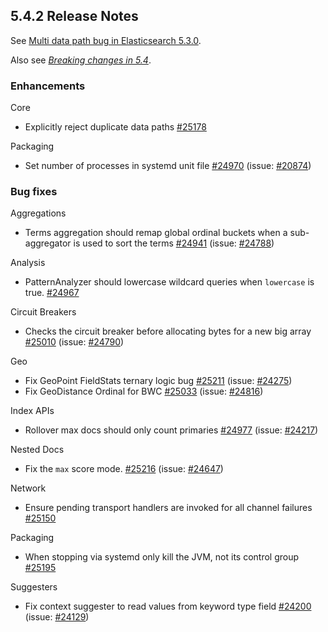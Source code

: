## 5.4.2 Release Notes

See [Multi data path bug in Elasticsearch 5.3.0](https://www.elastic.co/blog/multi-data-path-bug-in-elasticsearch-5-3-0).

Also see [_Breaking changes in 5.4_](breaking-changes-5.4.html "Breaking changes in 5.4").

### Enhancements

Core 
    

  * Explicitly reject duplicate data paths [#25178](https://github.com/elastic/elasticsearch/pull/25178)



Packaging 
    

  * Set number of processes in systemd unit file [#24970](https://github.com/elastic/elasticsearch/pull/24970) (issue: [#20874](https://github.com/elastic/elasticsearch/issues/20874)) 



### Bug fixes

Aggregations 
    

  * Terms aggregation should remap global ordinal buckets when a sub-aggregator is used to sort the terms [#24941](https://github.com/elastic/elasticsearch/pull/24941) (issue: [#24788](https://github.com/elastic/elasticsearch/issues/24788)) 



Analysis 
    

  * PatternAnalyzer should lowercase wildcard queries when `lowercase` is true. [#24967](https://github.com/elastic/elasticsearch/pull/24967)



Circuit Breakers 
    

  * Checks the circuit breaker before allocating bytes for a new big array [#25010](https://github.com/elastic/elasticsearch/pull/25010) (issue: [#24790](https://github.com/elastic/elasticsearch/issues/24790)) 



Geo 
    

  * Fix GeoPoint FieldStats ternary logic bug [#25211](https://github.com/elastic/elasticsearch/pull/25211) (issue: [#24275](https://github.com/elastic/elasticsearch/issues/24275)) 
  * Fix GeoDistance Ordinal for BWC [#25033](https://github.com/elastic/elasticsearch/pull/25033) (issue: [#24816](https://github.com/elastic/elasticsearch/issues/24816)) 



Index APIs 
    

  * Rollover max docs should only count primaries [#24977](https://github.com/elastic/elasticsearch/pull/24977) (issue: [#24217](https://github.com/elastic/elasticsearch/issues/24217)) 



Nested Docs 
    

  * Fix the `max` score mode. [#25216](https://github.com/elastic/elasticsearch/pull/25216) (issue: [#24647](https://github.com/elastic/elasticsearch/issues/24647)) 



Network 
    

  * Ensure pending transport handlers are invoked for all channel failures [#25150](https://github.com/elastic/elasticsearch/pull/25150)



Packaging 
    

  * When stopping via systemd only kill the JVM, not its control group [#25195](https://github.com/elastic/elasticsearch/pull/25195)



Suggesters 
    

  * Fix context suggester to read values from keyword type field [#24200](https://github.com/elastic/elasticsearch/pull/24200) (issue: [#24129](https://github.com/elastic/elasticsearch/issues/24129)) 


